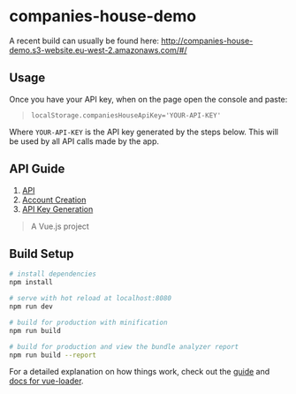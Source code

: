 # companies-house-demo


A recent build can usually be found here: http://companies-house-demo.s3-website.eu-west-2.amazonaws.com/#/

## Usage

Once you have your API key, when on the page open the console and paste: 

> `localStorage.companiesHouseApiKey='YOUR-API-KEY'`

Where `YOUR-API-KEY` is the API key generated by the steps below. This will be used by all API calls made by the app.

## API Guide

1. [API](https://developer.companieshouse.gov.uk/)
2. [Account Creation](https://developer.companieshouse.gov.uk/api/docs/index/gettingStarted/quickStart.html#createaccount)
3. [API Key Generation](https://developer.companieshouse.gov.uk/developer/applications)

> A Vue.js project

## Build Setup

``` bash
# install dependencies
npm install

# serve with hot reload at localhost:8080
npm run dev

# build for production with minification
npm run build

# build for production and view the bundle analyzer report
npm run build --report
```

For a detailed explanation on how things work, check out the [guide](http://vuejs-templates.github.io/webpack/) and [docs for vue-loader](http://vuejs.github.io/vue-loader).
